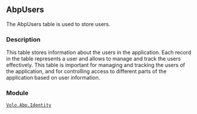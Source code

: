 ## AbpUsers

The AbpUsers table is used to store users.

### Description

This table stores information about the users in the application. Each record in the table represents a user and allows to manage and track the users effectively. This table is important for managing and tracking the users of the application, and for controlling access to different parts of the application based on user information.

### Module

[`Volo.Abp.Identity`](../../Identity.md)